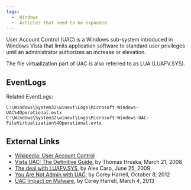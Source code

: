 ```yaml
---
tags:
  -  Windows
  -  Articles that need to be expanded
---
```

User Account Control (UAC) is a Windows sub-system introduced in Windows
Vista that limits application software to standard user privileges until
an administrator authorizes an increase or elevation.

The file virtualization part of UAC is also referred to as LUA
(LUAFV.SYS).

## EventLogs

Related EventLogs:

    C:\Windows\System32\winevt\Logs\Microsoft-Windows-UAC%4Operational.evtx
    C:\Windows\System32\winevt\Logs\Microsoft-Windows-UAC-FileVirtualization%4Operational.evtx

## External Links

- [Wikipedia: User Account Control](http://en.wikipedia.org/wiki/User_Account_Control)
- [Vista UAC: The Definitive Guide](http://www.codeproject.com/Articles/19165/Vista-UAC-The-Definitive-Guide),
  by Thomas Hruska, March 21, 2008
- [The deal with LUAFV.SYS](http://blogs.msdn.com/b/alexcarp/archive/2009/06/25/the-deal-with-luafv-sys.aspx),
  by Alex Carp, June 25, 2009
- [You Are Not Admin with UAC](http://journeyintoir.blogspot.ch/2012/10/you-are-not-admin-with-uac.html),
  by Corey Harrell, October 8, 2012
- [UAC Impact on Malware](http://journeyintoir.blogspot.ch/2013/03/uac-impact-on-malware.html),
  by Corey Harrell, March 4, 2013
